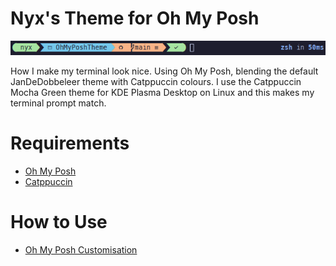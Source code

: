 # Nyx's Theme for Oh My Posh

![Example of prompt's colours](example.png)

How I make my terminal look nice. Using Oh My Posh, blending the default
JanDeDobbeleer theme with Catppuccin colours. I use the Catppuccin Mocha Green
theme for KDE Plasma Desktop on Linux and this makes my terminal prompt match.

# Requirements

- [Oh My Posh](https://github.com/jandedobbeleer/oh-my-posh)
- [Catppuccin](https://github.com/catppuccin/catppuccin)

# How to Use

- [Oh My Posh Customisation](https://ohmyposh.dev/docs/installation/customize)
